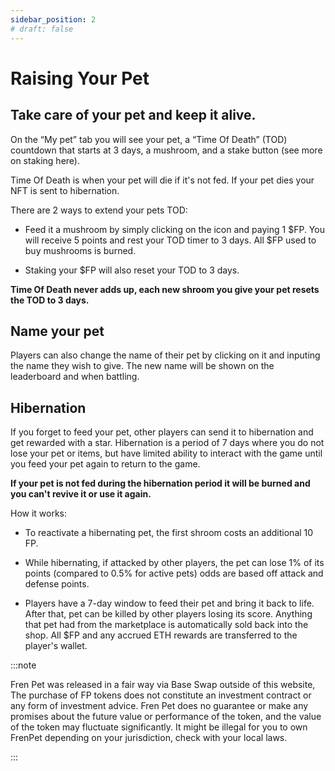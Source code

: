 ```yaml
---
sidebar_position: 2
# draft: false
---
```


# Raising Your Pet

## Take care of your pet and keep it alive.

On the “My pet” tab you will see your pet, a “Time Of Death” (TOD) countdown that starts at 3 days, a mushroom, and a stake button (see more on staking here).

Time Of Death is when your pet will die if it's not fed. If your pet dies your NFT is sent to hibernation.

There are 2 ways to extend your pets TOD:

-   Feed it a mushroom by simply clicking on the icon and paying 1 $FP. You will receive 5 points and rest your TOD timer to 3 days. All $FP used to buy mushrooms is burned.
    

-   Staking your $FP will also reset your TOD to 3 days.
    

**Time Of Death never adds up, each new shroom you give your pet resets the TOD to 3 days.**

## Name your pet

Players can also change the name of their pet by clicking on it and inputing the name they wish to give. The new name will be shown on the leaderboard and when battling.

## Hibernation

If you forget to feed your pet, other players can send it to hibernation and get rewarded with a star. Hibernation is a period of 7 days where you do not lose your pet or items, but have limited ability to interact with the game until you feed your pet again to return to the game.

**If your pet is not fed during the hibernation period it will be burned and you can't revive it or use it again.**

How it works:

-   To reactivate a hibernating pet, the first shroom costs an additional 10 FP.
    

-   While hibernating, if attacked by other players, the pet can lose 1% of its points (compared to 0.5% for active pets) odds are based off attack and defense points.
    

-   Players have a 7-day window to feed their pet and bring it back to life. After that, pet can be killed by other players losing its score. Anything that pet had from the marketplace is automatically sold back into the shop. All $FP and any accrued ETH rewards are transferred to the player's wallet.

:::note

Fren Pet was released in a fair way via Base Swap outside of this website, The purchase of FP tokens does not constitute an investment contract or any form of investment advice. Fren Pet does no guarantee or make any promises about the future value or performance of the token, and the value of the token may fluctuate significantly. It might be illegal for you to own FrenPet depending on your jurisdiction, check with your local laws.

:::
